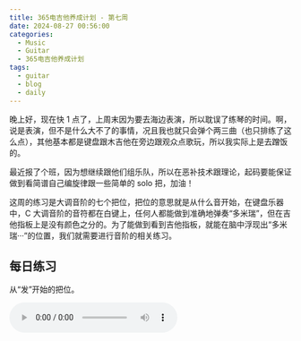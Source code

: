 ```yaml
---
title: 365电吉他养成计划 - 第七周
date: 2024-08-27 00:56:00
categories:
  - Music
  - Guitar
  - 365电吉他养成计划
tags:
  - guitar
  - blog
  - daily
---
```


晚上好，现在快 1 点了，上周末因为要去海边表演，所以耽误了练琴的时间。啊，说是表演，但不是什么大不了的事情，况且我也就只会弹个两三曲（也只排练了这么点），其他基本都是键盘跟木吉他在旁边跟观众点歌玩，所以我实际上是去蹭饭的。

最近报了个班，因为想继续跟他们组乐队，所以在恶补技术跟理论，起码要能保证做到看简谱自己编旋律跟一些简单的 solo 把，加油！

这周的练习是大调音阶的七个把位，把位的意思就是从什么音开始，在键盘乐器中，C 大调音阶的音符都在白键上，任何人都能做到准确地弹奏“多米瑞”，但在吉他指板上是没有颜色之分的。为了能做到看到吉他指板，就能在脑中浮现出“多米瑞···”的位置，我们就需要进行音阶的相关练习。

<!-- more -->

## 每日练习

从“发”开始的把位。

<audio controls src="/guitar/daily-7.mp3" />

## 周一

从“嗦”开始的把位。

<audio controls src="/guitar/2024-08-26.mp3" />

## 周二

从“啦”开始的把位。

<audio controls src="/guitar/2024-08-27.mp3" />

## 周三

从“西”开始的把位。

<audio controls src="/guitar/2024-08-28.mp3" />

## 周四

从“哆”开始的把位。

<audio controls src="/guitar/2024-08-29.mp3" />
